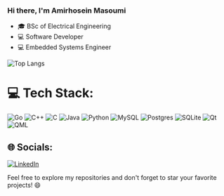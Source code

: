 ### Hi there, I'm Amirhosein Masoumi
- 🎓 BSc of Electrical Engineering
- 💻 Software Developer
- 💻 Embedded Systems Engineer

![Top Langs](https://github-readme-stats.vercel.app/api/top-langs/?username=amirhoseinmasoumi&layout=compact&theme=cobalt)

# 💻 Tech Stack:
![Go](https://img.shields.io/badge/go-%2300ADD8.svg?style=for-the-badge&logo=go&logoColor=white) ![C++](https://img.shields.io/badge/c++-%2300599C.svg?style=for-the-badge&logo=c%2B%2B&logoColor=white) ![C](https://img.shields.io/badge/c-%2300599C.svg?style=for-the-badge&logo=c&logoColor=white) ![Java](https://img.shields.io/badge/java-%23ED8B00.svg?style=for-the-badge&logo=java&logoColor=white) ![Python](https://img.shields.io/badge/python-3670A0?style=for-the-badge&logo=python&logoColor=ffdd54)  ![MySQL](https://img.shields.io/badge/mysql-%2300f.svg?style=for-the-badge&logo=mysql&logoColor=white) ![Postgres](https://img.shields.io/badge/postgres-%23316192.svg?style=for-the-badge&logo=postgresql&logoColor=white) ![SQLite](https://img.shields.io/badge/sqlite-%2307405e.svg?style=for-the-badge&logo=sqlite&logoColor=white) ![Qt](https://img.shields.io/badge/qt-%2307405e.svg?style=for-the-badge) ![QML](https://img.shields.io/badge/qml-%2307405e.svg?style=for-the-badge) 


## 🌐 Socials:
[![LinkedIn](https://img.shields.io/badge/LinkedIn-%230077B5.svg?logo=linkedin&logoColor=white)](https://linkedin.com/in/amirhosein-masoumi-94204a1b9/)  

Feel free to explore my repositories and don't forget to star your favorite projects! 😄
